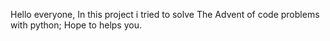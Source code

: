 Hello everyone,
In this project i tried to solve The Advent of code problems with python;
Hope to helps you.
